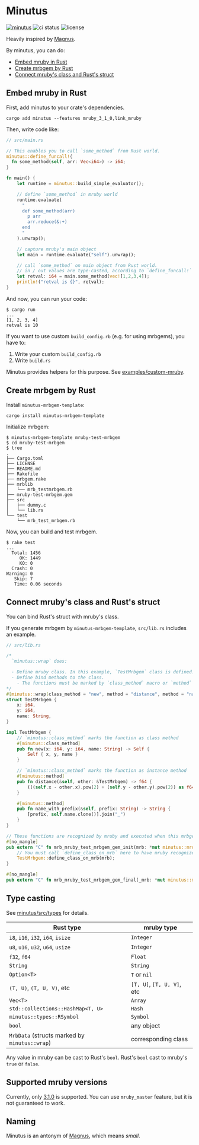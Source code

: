 # Minutus

[![minutus](https://img.shields.io/crates/v/minutus.svg)](https://crates.io/crates/minutus)
![ci status](https://github.com/genya0407/minutus/actions/workflows/test.yml/badge.svg)
![license](https://img.shields.io/github/license/genya0407/minutus)

Heavily inspired by [Magnus](https://github.com/matsadler/magnus).

By minutus, you can do:

- [Embed mruby in Rust](#embed-mruby-in-rust)
- [Create mrbgem by Rust](#create-mrbgem-by-rust)
- [Connect mruby's class and Rust's struct](#connect-mrubys-class-and-rusts-struct)

## Embed mruby in Rust

First, add minutus to your crate's dependencies.

```shell-session
cargo add minutus --features mruby_3_1_0,link_mruby
```

Then, write code like:

```rust
// src/main.rs

// This enables you to call `some_method` from Rust world.
minutus::define_funcall!{
  fn some_method(self, arr: Vec<i64>) -> i64;
}

fn main() {
    let runtime = minutus::build_simple_evaluator();

    // define `some_method` in mruby world
    runtime.evaluate(
      "
      def some_method(arr)
        p arr
        arr.reduce(&:+)
      end
      "
    ).unwrap();

    // capture mruby's main object
    let main = runtime.evaluate("self").unwrap();

    // call `some_method` on main object from Rust world.
    // in / out values are type-casted, according to `define_funcall!` definition
    let retval: i64 = main.some_method(vec![1,2,3,4]);
    println!("retval is {}", retval);
}
```

And now, you can run your code:

```shell-session
$ cargo run
...
[1, 2, 3, 4]
retval is 10
```

If you want to use custom `build_config.rb` (e.g. for using mrbgems), you have to:

1. Write your custom `build_config.rb`
2. Write `build.rs`

Minutus provides helpers for this purpose. See [examples/custom-mruby](/examples/custom-mruby).

## Create mrbgem by Rust

Install `minutus-mrbgem-template`:

```shell-session
cargo install minutus-mrbgem-template
```

Initialize mrbgem:

```shell-session
$ minutus-mrbgem-template mruby-test-mrbgem
$ cd mruby-test-mrbgem
$ tree
.
├── Cargo.toml
├── LICENSE
├── README.md
├── Rakefile
├── mrbgem.rake
├── mrblib
│   └── mrb_testmrbgem.rb
├── mruby-test-mrbgem.gem
├── src
│   ├── dummy.c
│   └── lib.rs
└── test
    └── mrb_test_mrbgem.rb
```

Now, you can build and test mrbgem.

```shell-session
$ rake test
...
  Total: 1456
     OK: 1449
     KO: 0
  Crash: 0
Warning: 0
   Skip: 7
   Time: 0.06 seconds
```

## Connect mruby's class and Rust's struct

You can bind Rust's struct with mruby's class.

If you generate mrbgem by `minutus-mrbgem-template`, `src/lib.rs` includes an example.

```rust
// src/lib.rs

/*
  `minutus::wrap` does:

  - Define mruby class. In this example, `TestMrbgem` class is defined.
  - Define bind methods to the class.
    - The functions must be marked by `class_method` macro or `method` macro.
*/
#[minutus::wrap(class_method = "new", method = "distance", method = "name_with_prefix")]
struct TestMrbgem {
    x: i64,
    y: i64,
    name: String,
}

impl TestMrbgem {
    // `minutus::class_method` marks the function as class method
    #[minutus::class_method]
    pub fn new(x: i64, y: i64, name: String) -> Self {
        Self { x, y, name }
    }

    // `minutus::class_method` marks the function as instance method
    #[minutus::method]
    pub fn distance(&self, other: &TestMrbgem) -> f64 {
        (((self.x - other.x).pow(2) + (self.y - other.y).pow(2)) as f64).sqrt()
    }

    #[minutus::method]
    pub fn name_with_prefix(&self, prefix: String) -> String {
        [prefix, self.name.clone()].join("_")
    }
}

// These functions are recognized by mruby and executed when this mrbgem is loaded.
#[no_mangle]
pub extern "C" fn mrb_mruby_test_mrbgem_gem_init(mrb: *mut minutus::mruby::minu_state) {
    // You must call `define_class_on_mrb` here to have mruby recognize the class.
    TestMrbgem::define_class_on_mrb(mrb);
}

#[no_mangle]
pub extern "C" fn mrb_mruby_test_mrbgem_gem_final(_mrb: *mut minutus::mruby::minu_state) {}
```

## Type casting

See [minutus/src/types](minutus/src/types) for details.

| Rust type | mruby type |
|-----------|------------|
| `i8`, `i16`, `i32`, `i64`, `isize` | `Integer` |
| `u8`, `u16`, `u32`, `u64`, `usize` | `Integer` |
| `f32`, `f64` | `Float` |
| `String` | `String` |
| `Option<T>` | `T` or `nil` |
| `(T, U)`, `(T, U, V)`, etc | `[T, U]`, `[T, U, V]`, etc |
| `Vec<T>` | `Array` |
| `std::collections::HashMap<T, U>` | `Hash` |
| `minutus::types::RSymbol` | `Symbol` |
| `bool` | any object |
| `MrbData` (structs marked by `minutus::wrap`) | corresponding class |

Any value in mruby can be cast to Rust's `bool`.
Rust's `bool` cast to mruby's `true` or `false`.

## Supported mruby versions

Currently, only [3.1.0](https://github.com/mruby/mruby/releases/tag/3.1.0) is supported.
You can use `mruby_master` feature, but it is not guaranteed to work.

## Naming

Minutus is an antonym of [Magnus](https://github.com/matsadler/magnus),
which means _small_.
